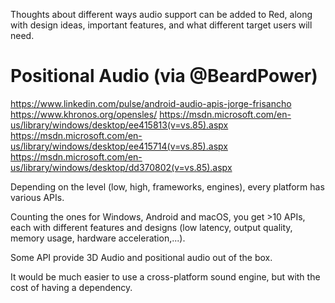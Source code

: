 Thoughts about different ways audio support can be added to Red, along with design ideas, important features, and what different target users will need.

# Positional Audio (via @BeardPower)

https://www.linkedin.com/pulse/android-audio-apis-jorge-frisancho
https://www.khronos.org/opensles/
https://msdn.microsoft.com/en-us/library/windows/desktop/ee415813(v=vs.85).aspx
https://msdn.microsoft.com/en-us/library/windows/desktop/ee415714(v=vs.85).aspx
https://msdn.microsoft.com/en-us/library/windows/desktop/dd370802(v=vs.85).aspx

Depending on the level (low, high, frameworks, engines), every platform has various APIs.

Counting the ones for Windows, Android and macOS, you get >10 APIs, each with different features and designs (low latency, output quality, memory usage, hardware acceleration,...).

Some API provide 3D Audio and positional audio out of the box.

It would be much easier to use a cross-platform sound engine, but with the cost of having a dependency.

